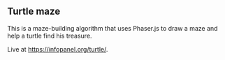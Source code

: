 ## Turtle maze
This is a maze-building algorithm that uses Phaser.js to draw a maze and help a turtle find his treasure.

Live at https://infopanel.org/turtle/.

